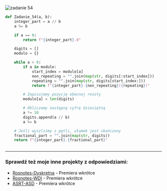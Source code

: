 <picture>
  <source srcset="../../srt/zbior_zadan/54.png" media="(prefers-color-scheme: light)">
  <source srcset="../../srt/zbior_zadan/black_54.png" media="(prefers-color-scheme: dark)">
  <img src="../../srt/zbior_zadan/black_54.png" alt="zadanie 54">
</picture>

```python
def Zadanie_54(a, b):
    integer_part = a // b
    a %= b

    if a == 0:
        return f"{integer_part}.0"

    digits = []
    modulo = {}

    while a > 0:
        if a in modulo:
            start_index = modulo[a]
            non_repeating = "".join(map(str, digits[:start_index]))
            repeating = "".join(map(str, digits[start_index:]))
            return f"{integer_part}.{non_repeating}({repeating})"

        # Zapisujemy pozycję obecnej reszty
        modulo[a] = len(digits)

        # Obliczamy następną cyfrę dziesiętną
        a *= 10
        digits.append(a // b)
        a %= b

    # Jeśli wyszliśmy z pętli, ułamek jest skończony
    fractional_part = "".join(map(str, digits))
    return f"{integer_part}.{fractional_part}"



```

---
### Sprawdź też moje inne projekty z odpowiedziami:
- [Rosnotes-Dyskretna](https://github.com/kamilGie/Rosnotes-Dyskretna) - Premiera wkrótce
- [Rosnotes-WDI](https://github.com/kamilGie/Rosnotes-WDI) - Premiera wkrótce
- [ASRT-ASD](https://github.com/kamilGie/Rosnotes-Dyskretna) - Premiera wkrótce
